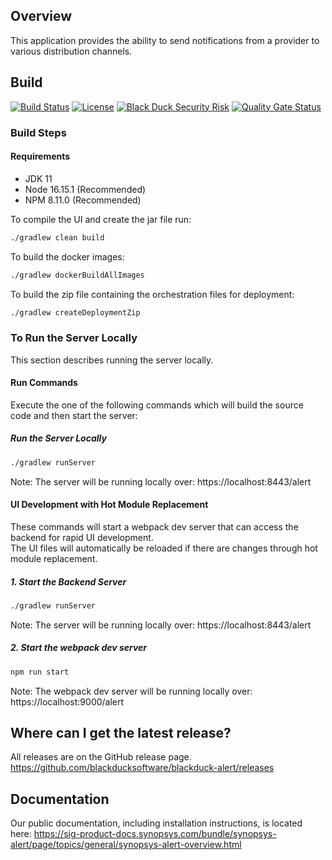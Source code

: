 ## Overview ##
<!-- The comments following wrap around the description string for parsing during the build. Do Not Remove -->
<!-- description-text-start -->
This application provides the ability to send notifications from a provider to various distribution channels.
<!-- description-text-end -->
## Build ##

[![Build Status](https://travis-ci.org/blackducksoftware/blackduck-alert.svg?branch=master)](https://travis-ci.org/blackducksoftware/blackduck-alert)
[![License](https://img.shields.io/badge/License-Apache%202.0-blue.svg)](https://opensource.org/licenses/Apache-2.0)
[![Black Duck Security Risk](https://copilot.blackducksoftware.com/github/repos/blackducksoftware/blackduck-alert/branches/master/badge-risk.svg)](https://copilot.blackducksoftware.com/github/repos/blackducksoftware/blackduck-alert/branches/master)
[![Quality Gate Status](https://sonarcloud.io/api/project_badges/measure?project=com.synopsys.integration%3Ablackduck-alert&metric=alert_status)](https://sonarcloud.io/dashboard?id=com.synopsys.integration%3Ablackduck-alert)
### Build Steps ###
#### Requirements ####
 - JDK 11
 - Node 16.15.1 (Recommended)
 - NPM 8.11.0 (Recommended)

To compile the UI and create the jar file run:


```bash
./gradlew clean build
```
To build the docker images:

```bash
./gradlew dockerBuildAllImages
```
To build the zip file containing the orchestration files for deployment:

```bash
./gradlew createDeploymentZip
```

### To Run the Server Locally ### 
This section describes running the server locally.

#### Run Commands ####
Execute the one of the following commands which will build the source code and then start the server:

##### Run the Server Locally #####
```bash
./gradlew runServer
```
Note: The server will be running locally over: https://localhost:8443/alert

#### UI Development with Hot Module Replacement
These commands will start a webpack dev server that can access the backend for rapid UI development.  
The UI files will automatically be reloaded if there are changes through hot module replacement.

##### 1. Start the Backend Server #####
```bash
./gradlew runServer
```
Note: The server will be running locally over: https://localhost:8443/alert

##### 2. Start the webpack dev server #####
```bash
npm run start
```
Note: The webpack dev server will be running locally over: https://localhost:9000/alert 

## Where can I get the latest release? ##
<!-- The comments following wrap around the project url string for parsing during the build. Do Not Remove -->
<!-- project-url-text-start -->
All releases are on the GitHub release page. https://github.com/blackducksoftware/blackduck-alert/releases
<!-- project-url-text-end -->

## Documentation ##
Our public documentation, including installation instructions, is located here: https://sig-product-docs.synopsys.com/bundle/synopsys-alert/page/topics/general/synopsys-alert-overview.html
